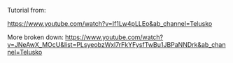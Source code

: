 Tutorial from:

https://www.youtube.com/watch?v=If1Lw4pLLEo&ab_channel=Telusko

More broken down: https://www.youtube.com/watch?v=JNeAwX_MOcU&list=PLsyeobzWxl7rFkYFysfTwBu1JBPaNNDrk&ab_channel=Telusko
